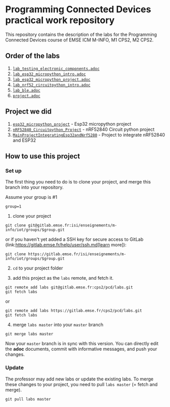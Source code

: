 # Programming Connected Devices practical work repository

This repository contains the description of the labs for the Programming Connected Devices course of EMSE ICM M-INFO, M1 CPS2, M2 CPS2.

## Order of the labs

1. [`lab_testing_electronic_components.adoc`](lab_testing_electronic_components.adoc)
2. [`lab_esp32_micropython_intro.adoc`](lab_esp32_micropython_intro.adoc)
3. [`lab_esp32_micropython_project.adoc`](lab_esp32_micropython_project.adoc)
4. [`lab_nrf52_circuitpython_intro.adoc`](lab_nrf52_circuitpython_intro.adoc)
5. [`lab_ble.adoc`](lab_ble.adoc)
6. [`project.adoc`](project.adoc)

## Project we did 

1. [`esp32_micropython_project`](esp32_micropython_project) - Esp32 micropython project
2. [`nRF52840_Circuitpython_Project`](nRF52840_Circuitpython_Project) - nRF52840 Circuit python project
3. [`MainProjectIntegratingEsp32andNrf5280`](MainProjectIntegratingEsp32andNrf5280) - Project to integrate nRF52840 and ESP32


## How to use this project

### Set up

The first thing you need to do is to clone your project, and merge this branch into your repository.

Assume your group is #1

```
group=1
```

1. clone your project

```
git clone git@gitlab.emse.fr:isi/enseignements/m-info/iot/groups/$group.git
```

or if you haven't yet added a SSH key for secure access to GitLab (link:https://gitlab.emse.fr/help/user/ssh.md[learn more]):

```
git clone https://gitlab.emse.fr/isi/enseignements/m-info/iot/groups/$group.git
```

2. `cd` to your project folder

3. add this project as the `labs` remote, and fetch it.

```
git remote add labs git@gitlab.emse.fr:cps2/pcd/labs.git
git fetch labs
```

or 

```
git remote add labs https://gitlab.emse.fr/cps2/pcd/labs.git
git fetch labs
```

4. merge `labs master` into your `master` branch

```
git merge labs master
```

Now your `master` branch is in sync with this version. You can directly edit the **adoc** documents, commit with informative messages, and push your changes. 

### Update

The professor may add new labs or update the existing labs. To merge these changes to your project, you need to pull `labs master` (= fetch and merge). 

```
git pull labs master
```

